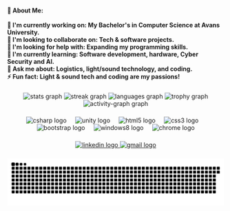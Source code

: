 <h4 align="left">💫 About Me:<br><br>🔭 I'm currently working on: My Bachelor's in Computer Science at Avans University.<br>👯 I'm looking to collaborate on: Tech & software projects.<br>🤝 I'm looking for help with: Expanding my programming skills.<br>🌱 I'm currently learning: Software development, hardware, Cyber Security and AI.<br>💬 Ask me about: Logistics, light/sound technology, and coding.<br>⚡ Fun fact: Light & sound tech and coding are my passions!</h4>

###

<div align="center">
  <img src="https://github-readme-stats.vercel.app/api?username=RafvanHooijdonk&hide_title=false&hide_rank=false&show_icons=true&include_all_commits=true&count_private=true&disable_animations=false&theme=react&locale=en&hide_border=true" height="150" alt="stats graph"  />
  <img src="https://streak-stats.demolab.com?user=RafvanHooijdonk&locale=en&mode=daily&theme=react&hide_border=true&border_radius=5" height="150" alt="streak graph"  />
  <img src="https://github-readme-stats.vercel.app/api/top-langs?username=RafvanHooijdonk&locale=en&hide_title=false&layout=compact&card_width=320&langs_count=5&theme=react&hide_border=true" height="100" alt="languages graph"  />
  <img src="https://github-profile-trophy.vercel.app?username=RafvanHooijdonk&theme=nord&no-frame=true" height="150" alt="trophy graph"  />
  <img src="https://github-readme-activity-graph.vercel.app/graph?username=RafvanHooijdonk&hide_border=true&area=false&theme=react" height="200" alt="activity-graph graph"  />
</div>

###

<div align="center">
  <img src="https://cdn.jsdelivr.net/gh/devicons/devicon/icons/csharp/csharp-original.svg" height="30" alt="csharp logo"  />
  <img width="12" />
  <img src="https://cdn.jsdelivr.net/gh/devicons/devicon/icons/unity/unity-original.svg" height="30" alt="unity logo"  />
  <img width="12" />
  <img src="https://cdn.jsdelivr.net/gh/devicons/devicon/icons/html5/html5-original.svg" height="30" alt="html5 logo"  />
  <img width="12" />
  <img src="https://cdn.jsdelivr.net/gh/devicons/devicon/icons/css3/css3-original.svg" height="30" alt="css3 logo"  />
  <img width="12" />
  <img src="https://cdn.jsdelivr.net/gh/devicons/devicon/icons/bootstrap/bootstrap-original.svg" height="30" alt="bootstrap logo"  />
  <img width="12" />
  <img src="https://cdn.jsdelivr.net/gh/devicons/devicon/icons/windows8/windows8-original.svg" height="30" alt="windows8 logo"  />
  <img width="12" />
  <img src="https://cdn.jsdelivr.net/gh/devicons/devicon/icons/chrome/chrome-original.svg" height="30" alt="chrome logo"  />
</div>

###

<div align="center">
  <a href="https://www.linkedin.com/in/rafvanhooijdonk/" target="_blank">
    <img src="https://img.shields.io/static/v1?message=LinkedIn&logo=linkedin&label=&color=0077B5&logoColor=white&labelColor=&style=for-the-badge" height="35" alt="linkedin logo"  />
  </a>
  <a href="mailto:raf.van.hooijdonk@gmail.com" target="_blank">
    <img src="https://img.shields.io/static/v1?message=Gmail&logo=gmail&label=&color=D14836&logoColor=white&labelColor=&style=for-the-badge" height="35" alt="gmail logo"  />
  </a>
</div>

###

<picture>
  <source media="(prefers-color-scheme: dark)" srcset="https://raw.githubusercontent.com/RafvanHooijdonk/RafvanHooijdonk/output/github-snake-dark.svg" />
  <source media="(prefers-color-scheme: light)" srcset="https://raw.githubusercontent.com/RafvanHooijdonk/RafvanHooijdonk/output/github-snake.svg" />
  <img alt="github-snake" src="https://raw.githubusercontent.com/RafvanHooijdonk/RafvanHooijdonk/output/github-snake.svg" />
</picture>
